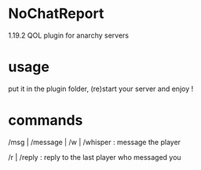 # NoChatReport
 1.19.2 QOL plugin for anarchy servers

# usage
put it in the plugin folder, (re)start your server and enjoy !

# commands
/msg | /message | /w | /whisper : message the player

/r | /reply : reply to the last player who messaged you
